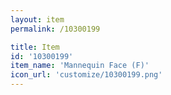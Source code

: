 ```yaml
---
layout: item
permalink: /10300199

title: Item
id: '10300199'
item_name: 'Mannequin Face (F)'
icon_url: 'customize/10300199.png'
---
```

